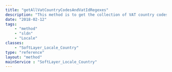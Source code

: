 ```yaml
---
title: "getAllVatCountryCodesAndVatIdRegexes"
description: "This method is to get the collection of VAT country codes and VAT ID Regexes. "
date: "2018-02-12"
tags:
    - "method"
    - "sldn"
    - "Locale"
classes:
    - "SoftLayer_Locale_Country"
type: "reference"
layout: "method"
mainService : "SoftLayer_Locale_Country"
---
```

